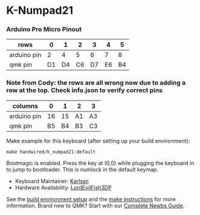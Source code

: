 # K-Numpad21


### Arduino Pro Micro Pinout
| rows        | 0   | 1   | 2   | 3   | 4   | 5   |
| ----------- | --- | --- | --- | --- | --- | --- |
| arduino pin | 2   | 4   | 5   | 6   | 7   | 8   |
| qmk pin     | D1  | D4  | C6  | D7  | E6  | B4  |
### Note from Cody: the rows are all wrong now due to adding a row at the top. Check info.json to verify correct pins
| columns     | 0   | 1   | 2   | 3   |
| ----------- | --- | --- | --- | --- |
| arduino pin | 16  | 15  | A1  | A3  |
| qmk pin     | B5  | B4  | B3  | C3  |


Make example for this keyboard (after setting up your build environment):

    make handwired/k_numpad21:default

Bootmagic is enabled.  Press the key at (0,0) while plugging the keyboard in to jump to bootloader. This is numlock in the default keymap.

* Keyboard Maintainer: [Karlssn](https://github.com/MyBestFriendMe)
* Hardware Availability: [LordEvilFish3DP](https://www.thingiverse.com/thing:4950556)

See the [build environment setup](https://docs.qmk.fm/#/getting_started_build_tools) and the [make instructions](https://docs.qmk.fm/#/getting_started_make_guide) for more information. Brand new to QMK? Start with our [Complete Newbs Guide](https://docs.qmk.fm/#/newbs).
